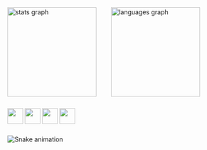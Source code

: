 <div align="left">
  <img src="https://github-readme-stats.vercel.app/api?username=TheGeniusOfEternity&hide_title=false&hide_rank=true&show_icons=true&include_all_commits=true&count_private=true&disable_animations=false&theme=material-palenight&hide_border=true&custom_title=Activity" alt="stats graph"  height="200" />
  <img width="25">
  <img src="https://github-readme-stats.vercel.app/api/top-langs?username=TheGeniusOfEternity&locale=en&hide_title=false&layout=compact&card_width=320&langs_count=8&theme=material-palenight&hide_border=true&custom_title=Languages" alt="languages graph" height="200"/>
</div>

###

<div align="left">
  <img src="https://img.shields.io/badge/PHP-484C89?style=for-the-badge&logo=php&logoColor=8892be" height="35">
  <img src="https://img.shields.io/badge/vuejs-%2335495e.svg?style=for-the-badge&logo=vuedotjs&logoColor=%234FC08D" height="35">
  <img src="https://img.shields.io/badge/typescript-%23007ACC.svg?style=for-the-badge&logo=typescript&logoColor=white" height="35">
  <img src="https://img.shields.io/badge/Kotlin-A97BFF.svg?style=for-the-badge&logo=Kotlin" height="35">
</div>

###

<img src="https://raw.githubusercontent.com/TheGeniusOfEternity/TheGeniusOfEternity/output/snake.svg" alt="Snake animation" />
